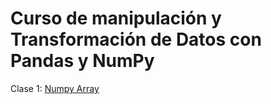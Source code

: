 # Curso de manipulación y Transformación de Datos con Pandas y NumPy

Clase 1: [Numpy Array](Clase1.ipynb)
